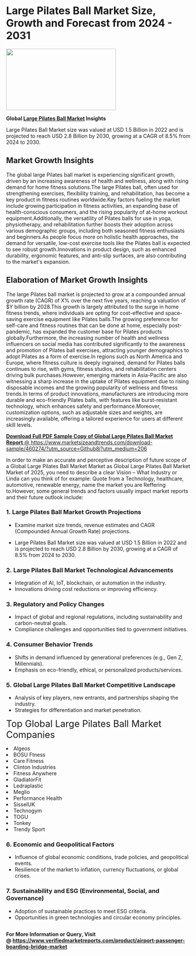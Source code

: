 <H1>Large Pilates Ball Market Size, Growth and Forecast from 2024 - 2031</H1><img class="aligncenter size-medium wp-image-584254" src="https://thirdeyenews.in/wp-content/uploads/2024/09/Global-Market-Research-300x168.jpeg" alt="" width="300" height="168" /><p><strong>Global&nbsp;<a href="https://www.marketsizeandtrends.com/download-sample/460274/?utm_source=Github8j?utm_medium=206">Large Pilates Ball Market</a> Insights</strong></p><p>Large Pilates Ball Market size was valued at USD 1.5 Billion in 2022 and is projected to reach USD 2.8 Billion by 2030, growing at a CAGR of 8.5% from 2024 to 2030.</p><p><h2>Market Growth Insights</h2> <p>The global large Pilates ball market is experiencing significant growth, driven by an increasing awareness of health and wellness, along with rising demand for home fitness solutions.The large Pilates ball, often used for strengthening exercises, flexibility training, and rehabilitation, has become a key product in fitness routines worldwide.Key factors fueling the market include growing participation in fitness activities, an expanding base of health-conscious consumers, and the rising popularity of at-home workout equipment.Additionally, the versatility of Pilates balls for use in yoga, physiotherapy, and rehabilitation further boosts their adoption across various demographic groups, including both seasoned fitness enthusiasts and beginners.As people focus more on holistic health approaches, the demand for versatile, low-cost exercise tools like the Pilates ball is expected to see robust growth.Innovations in product design, such as enhanced durability, ergonomic features, and anti-slip surfaces, are also contributing to the market's expansion.</p> <p><a href="#"></a></p> <h2>Elaboration of Market Growth Insights</h2> <p>The large Pilates ball market is projected to grow at a compounded annual growth rate (CAGR) of X% over the next five years, reaching a valuation of $Y billion by 2028.This growth is largely attributed to the surge in home fitness trends, where individuals are opting for cost-effective and space-saving exercise equipment like Pilates balls.The growing preference for self-care and fitness routines that can be done at home, especially post-pandemic, has expanded the customer base for Pilates products globally.Furthermore, the increasing number of health and wellness influencers on social media has contributed significantly to the awareness and promotion of Pilates ball exercises, attracting younger demographics to adopt Pilates as a form of exercise.In regions such as North America and Europe, where fitness culture is deeply ingrained, demand for Pilates balls continues to rise, with gyms, fitness studios, and rehabilitation centers driving bulk purchases.However, emerging markets in Asia-Pacific are also witnessing a sharp increase in the uptake of Pilates equipment due to rising disposable incomes and the growing popularity of wellness and fitness trends.In terms of product innovations, manufacturers are introducing more durable and eco-friendly Pilates balls, with features like burst-resistant technology, which enhances safety and performance.Moreover, customization options, such as adjustable sizes and weights, are increasingly available, offering a tailored experience for users at different skill levels.<p><a href="#"></p><p><span class=""><strong>Download Full PDF Sample Copy of Global Large Pilates Ball Market Report</strong> @ <a href="https://www.marketsizeandtrends.com/download-sample/460274/?utm_source=Github8j?utm_medium=206" target="_blank">https://www.marketsizeandtrends.com/download-sample/460274/?utm_source=Github8j?utm_medium=206</a></span></p><p>In order to make an accurate and perceptive description of future scope of a Global&nbsp;Large Pilates Ball Market Market as Global&nbsp;Large Pilates Ball Market Market of 2025, you need to describe a clear Vision &ndash; What Industry or Linda can you think of for example: Quote from a Technology, healthcare, automotive, renewable energy, name the market you are Reffering to.However, some general trends and factors usually impact market reports and their future outlook include:</p><h3>1.&nbsp;<strong>Large Pilates Ball Market Growth Projections</strong></h3><ul><li>Examine market size trends, revenue estimates and CAGR (Compounded Annual Growth Rate) projections.</li><li><p>Large Pilates Ball Market size was valued at USD 1.5 Billion in 2022 and is projected to reach USD 2.8 Billion by 2030, growing at a CAGR of 8.5% from 2024 to 2030.</p></li></ul><h3>2.&nbsp;<strong>Large Pilates Ball Market Technological Advancements</strong></h3><ul><li>Integration of AI, IoT, blockchain, or automation in the industry.</li><li>Innovations driving cost reductions or improving efficiency.</li></ul><h3>3.&nbsp;<strong>Regulatory and Policy Changes</strong></h3><ul><li>Impact of global and regional regulations, including sustainability and carbon-neutral goals.</li><li>Compliance challenges and opportunities tied to government initiatives.</li></ul><h3>4.&nbsp;<strong>Consumer Behavior Trends</strong></h3><ul><li>Shifts in demand influenced by generational preferences (e.g., Gen Z, Millennials).</li><li>Emphasis on eco-friendly, ethical, or personalized products/services.</li></ul><h3>5.&nbsp;<strong>Global Large Pilates Ball Market Competitive Landscape</strong></h3><ul><li>Analysis of key players, new entrants, and partnerships shaping the industry.</li><li>Strategies for differentiation and market penetration.</li></ul><p data-pm-slice="1 1 []"><span style="color: inherit; font-family: inherit; font-size: 25px;">Top Global Large Pilates Ball Market Companies</span></p><div class="" data-test-id=""><p><li>Algeos</li><li> BOSU Ftness</li><li> Care Fitness</li><li> Clinton Industries</li><li> Fitness Anywhere</li><li> GladiatorFit</li><li> Ledraplastic</li><li> Meglio</li><li> Performance Health</li><li> SisseIUK</li><li> Technogym</li><li> TOGU</li><li> Tonkey</li><li> Trendy Sport</li></p></div><h3>6.&nbsp;<strong>Economic and Geopolitical Factors</strong></h3><ul><li>Influence of global economic conditions, trade policies, and geopolitical events.</li><li>Resilience of the market to inflation, currency fluctuations, or global crises.</li></ul><h3>7.&nbsp;<strong>Sustainability and ESG (Environmental, Social, and Governance)</strong></h3><ul><li>Adoption of sustainable practices to meet ESG criteria.</li><li>Opportunities in green technologies and circular economy principles.</li></ul><h2><strong style="font-size: 14px;">For More Information or Query, Visit @&nbsp;</strong><a style="background-color: #ffffff; font-size: 14px;" href="https://www.marketsizeandtrends.com/report/large-pilates-ball-market/" target="_blank">https://www.verifiedmarketreports.com/product/airport-passenger-boarding-bridge-market</a></h2>